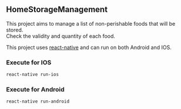 ## HomeStorageManagement

This project aims to manage a list of non-perishable foods that will be stored.  
Check the validity and quantity of each food.

This project uses [react-native](https://facebook.github.io/react-native/) and can run on both Android and IOS.

### Execute for IOS
```bash
react-native run-ios
```
### Execute for Android
```bash
react-native run-android
```
